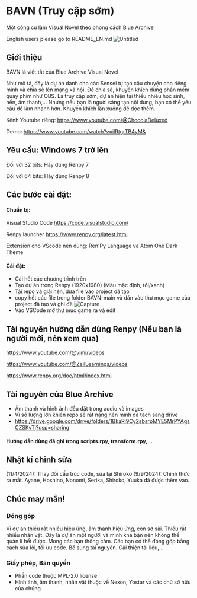 # BAVN (Truy cập sớm)
Một công cụ làm Visual Novel theo phong cách Blue Archive

English users please go to README_EN.md
![Untitled](https://github.com/user-attachments/assets/1ede932e-cb0a-4805-ba19-706efe23ea68)

## Giới thiệu
BAVN là viết tắt của Blue Archive Visual Novel

Như mô tả, đây là dự án dành cho các Sensei tự tạo câu chuyện cho riêng mình và chia sẻ lên mạng xã hội. Để chia sẻ, khuyến khích dùng phần mềm quay phim như OBS. Là truy cập sớm, dự án hiện tại thiếu nhiều học sinh, nền, âm thanh,... Nhưng nếu bạn là người sáng tạo nội dung, bạn có thể yêu cầu để làm nhanh hơn. Khuyến khích lăn xuống để đọc thêm.

Kênh Youtube riêng: https://www.youtube.com/@ChocolaDeluxed

Demo: https://www.youtube.com/watch?v=ilRtgrTB4yM&

## Yêu cầu: Windows 7 trở lên

Đối với 32 bits: Hãy dùng Renpy 7

Đối với 64 bits: Hãy dùng Renpy 8

## Các bước cài đặt:
#### Chuẩn bị:
Visual Studio Code https://code.visualstudio.com/

Renpy launcher https://www.renpy.org/latest.html

Extension cho VScode nên dùng: Ren'Py Language và Atom One Dark Theme

#### Cài đặt:
- Cài hết các chương trình trên
- Tạo dự án trong Renpy (1920x1080) (Màu mặc định, tối/xanh)
- Tải repo và giải nén, đưa file vào project đã tạo
- copy hết các file trong folder BAVN-main và dán vào thư mục game của project đã tạo và ghi đè
![Capture](https://github.com/user-attachments/assets/b2a44203-dbaf-4390-ac3f-d7b1a4079cd0)
- Vào VSCode mở thư mục game ra và edit

## Tài nguyên hướng dẫn dùng Renpy (Nếu bạn là người mới, nên xem qua)
https://www.youtube.com/@vimi/videos

https://www.youtube.com/@ZeilLearnings/videos

https://www.renpy.org/doc/html/index.html
## Tài nguyên của Blue Archive
- Âm thanh và hình ảnh đều đặt trong audio và images
- Vì số lượng lớn khiến repo sẽ rất nặng nên mình đã tách sang drive
- https://drive.google.com/drive/folders/1BkaRi9Cy2sbsrpMYE5MrPYAgsCZSKvTj?usp=sharing
  
#### Hướng dẫn dùng đã ghi trong scripts.rpy, transform.rpy,...
## Nhật kí chỉnh sửa
(11/4/2024): Thay đổi cấu trúc code, sửa lại Shiroko
(9/9/2024): Chính thức ra mắt. Ayane, Hoshino, Nonomi, Serika, Shiroko, Yuuka đã được thêm vào.

## Chúc may mắn!

### Đóng góp
Vì dự án thiếu rất nhiều hiệu ứng, âm thanh hiệu ứng, còn sơ sài. Thiếu rất nhiều nhân vật. Đây là dự án một người và mình khá bận nên không thể quản lí hết được. Mong các bạn thông cảm.
Các bạn có thể đóng góp bằng cách sửa lỗi, tối ưu code. Bổ sung tài nguyên. Cải thiện tài liệu,...
### Giấy phép, Bản quyền
- Phần code thuộc MPL-2.0 license
- Hình ảnh, âm thanh, nhân vật thuộc về Nexon, Yostar và các chủ sở hữu của chúng
